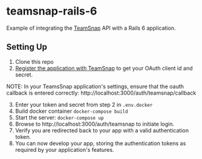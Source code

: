 # teamsnap-rails-6
Example of integrating the [TeamSnap](https://www.teamsnap.com) API with a
Rails 6 application.

## Setting Up

1. Clone this repo
2. [Register the application with
TeamSnap](http://developer.teamsnap.com/documentation/apiv3/authorization/#creating-oauth-2-credentials)
to get your OAuth client id and secret.

  NOTE: In your TeamsSnap application's settings, ensure that the oauth callback
is entered correctly: http://localhost:3000/auth/teamsnap/callback

3. Enter your token and secret from step 2 in `.env.docker`
4. Build docker container `docker-compose build`
5. Start the server: `docker-compose up`
6. Browse to http://localhost:3000/auth/teamsnap to initiate login.
7. Verify you are redirected back to your app with a valid authentication token.
8. You can now develop your app, storing the authentication tokens as required
   by your application's features.
